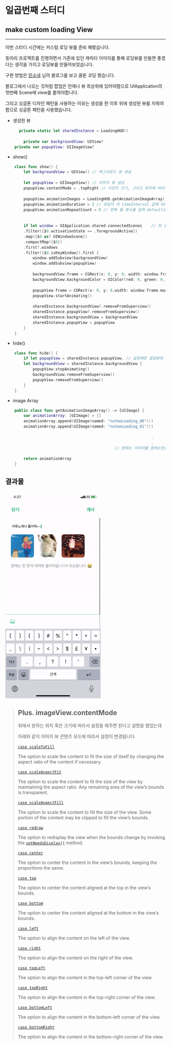 # 일곱번째 스터디

## make custom loading View

---

이번 스터디 시간에는 커스텀 로딩 뷰를 준비 해봤습니다.

동아리 프로젝트를 진행하면서 기존에 있던 캐릭터 이미지를 통해 로딩뷰를 만들면 좋겠다는 생각을 가지고 로딩뷰를 만들어보았습니다.

구현 방법은 [민소네](http://minsone.github.io/mac/ios/easy-make-loading-animation-popup-view-in-swift) 님의 블로그를 보고 클론 코딩 했습니다.

블로그에서 나오는 것처럼 팝업은 언제나 뷰 최상위에 있어야함으로 UIApplication의 첫번째 Scene에 view를 붙여야합니다. 

그리고 싱글톤 디자인 패턴을 사용하는 이유는 생성을 한 이후 위에 생성된 뷰를 지워야함으로 싱글톤 패턴을 사용했습니다.



- 생성한 뷰

~~~swift
	  private static let sharedInstance = LoadingHUD()  

		private var backgroundView: UIView?
    private var popupView: UIImageView?
~~~



- show()

~~~swift
    class func show() {
        let backgroundView = UIView() // 백그라운드 뷰 생성
        
        let popupView = UIImageView() // 이미지 뷰 생성
        popupView.contentMode = .topRight // 사진의 크기, 그리고 위치에 따라서 다르게 설정해주시면 됩니다.
      																		// 자세한 설명은 하단에서~
        popupView.animationImages = LoadingHUD.getAnimationImageArray() // imageView에 이미지 Array를 추가해줍니다.
        popupView.animationDuration = 3 // 로딩이 이 timeInterval 값에 따라서 시간의 값이 달라집니다 원하는 반복 시간을 설정해주세요
        popupView.animationRepeatCount = 0 // 반복 될 횟수를 입력 default는 0이고 default인 경우에는 무한 반복
        
        
        if let window = UIApplication.shared.connectedScenes	// 위 설명에서 작성한것처럼 최상단에 넣기 위한 코드
        .filter({$0.activationState == .foregroundActive})
        .map({$0 as? UIWindowScene})
        .compactMap({$0})
        .first?.windows
        .filter({$0.isKeyWindow}).first {
            window.addSubview(backgroundView)
            window.addSubview(popupView)
            
            backgroundView.frame = CGRect(x: 0, y: 0, width: window.frame.maxX, height: window.frame.maxY)	// 윈도우의 크기에 맞춰 설정
            backgroundView.backgroundColor = UIColor(red: 0, green: 0, blue: 0, alpha: 0.2) // 백그라운드를 투명하게 처리하기 위한 설정
            
            popupView.frame = CGRect(x: 0, y: 0,width: window.frame.maxX, height: window.frame.maxY)	// 이미지의 위치와 크기에 따라 원하는데로 설정해주시면 됩니다.
            popupView.startAnimating() 
                        
            sharedInstance.backgroundView?.removeFromSuperview()
            sharedInstance.popupView?.removeFromSuperview()
            sharedInstance.backgroundView = backgroundView
            sharedInstance.popupView = popupView
        }
    }
~~~



- hide()

~~~swift
    class func hide() {
        if let popupView = sharedInstance.popupView, // 설정해준 팝업뷰와 백그라운드 뷰
        let backgroundView = sharedInstance.backgroundView {
            popupView.stopAnimating()								  
            backgroundView.removeFromSuperview()
            popupView.removeFromSuperview()
        }
    }
~~~



- image Array

~~~swift
    public class func getAnimationImageArray() -> [UIImage] {
        var animationArray: [UIImage] = []
        animationArray.append(UIImage(named: "nuteeLoading_00")!)
        animationArray.append(UIImage(named: "nuteeLoading_01")!)
																		.
      															.
      															.
      											// 원하는 이미지를 원하는만큼 추가

        return animationArray
    }

~~~

## 결과물

<img src="img/01.gif" width="300">



> ## Plus.  imageView.contentMode 
>
> 위에서 원하는 위치 혹은 크기에 따라서 설정을 해주면 된다고 설명을 했었는데 
>
> 아래와 같이 이미지 뷰 콘텐츠 모드에 따라서 설정이 변경됩니다. 
>
> [`case scaleToFill`](apple-reference-documentation://hsOg6lLrS1)
>
> The option to scale the content to fit the size of itself by changing the aspect ratio of the content if necessary.
>
> [`case scaleAspectFit`](apple-reference-documentation://hs9DhcAmiy)
>
> The option to scale the content to fit the size of the view by maintaining the aspect ratio. Any remaining area of the view’s bounds is transparent. 
>
> [`case scaleAspectFill`](apple-reference-documentation://hsJdulzq3U)
>
> The option to scale the content to fill the size of the view. Some portion of the content may be clipped to fill the view’s bounds.
>
> [`case redraw`](apple-reference-documentation://hs4ueQvfaD)
>
> The option to redisplay the view when the bounds change by invoking the [`setNeedsDisplay()`](apple-reference-documentation://hs015ZQxaA) method.
>
> [`case center`](apple-reference-documentation://hsGlsK7Qfv)
>
> The option to center the content in the view’s bounds, keeping the proportions the same.
>
> [`case top`](apple-reference-documentation://hsgP21UR1K)
>
> The option to center the content aligned at the top in the view’s bounds.
>
> [`case bottom`](apple-reference-documentation://hsUEcGx6Vp)
>
> The option to center the content aligned at the bottom in the view’s bounds.
>
> [`case left`](apple-reference-documentation://hs_SlDt3ZW)
>
> The option to align the content on the left of the view.
>
> [`case right`](apple-reference-documentation://hsPGS_4SNO)
>
> The option to align the content on the right of the view.
>
> [`case topLeft`](apple-reference-documentation://hs__E2gsQy)
>
> The option to align the content in the top-left corner of the view.
>
> [`case topRight`](apple-reference-documentation://hshObXKiXG)
>
> The option to align the content in the top-right corner of the view.
>
> [`case bottomLeft`](apple-reference-documentation://hs7LEjkcrm)
>
> The option to align the content in the bottom-left corner of the view.
>
> [`case bottomRight`](apple-reference-documentation://hsgZy_L9JO)
>
> The option to align the content in the bottom-right corner of the view.


